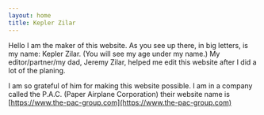 ```yaml
---
layout: home
title: Kepler Zilar
---
```


Hello I am the maker of this website. As you see up there, in big letters, is my name: Kepler Zilar. (You will see my age under my name.) My editor/partner/my dad, Jeremy Zilar, helped me edit this website after I did a lot of the planing.

I am so grateful of him for making this website possible. I am in a company called the P.A.C. (Paper Airplane Corporation) their website name is [https://www.the-pac-group.com](https://www.the-pac-group.com) 
